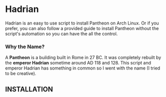 # Hadrian
Hadrian is an easy to use script to install Pantheon on Arch Linux. Or if you prefer, you can also follow a provided guide to install Pantheon without the script's automation so you can have the all the control.

### Why the Name?
A <b>Pantheon</b> is a building built in Rome in 27 BC. It was completely rebuilt by the <b>emperor Hadrian</b> sometime around AD 118 and 128. This script and emperor Hadrian has something in common so I went with the name (I tried to be creative).

## INSTALLATION
